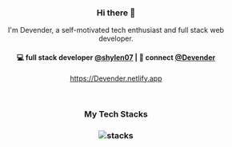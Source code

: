 <h3 align="center"> Hi there 👋</h3>

<p align="center">
I'm Devender, a self-motivated tech enthusiast and full stack web developer.
</p>

<h4 align="center">
💻 full stack developer <a href="https://github.com/shylen07">@shylen07</a> | 💬 connect <a href="https://www.linkedin.com/in/devender-singh-75976717b/">@Devender</a>
</h4>
<p  align="center">
<a href="https://Devender.netlify.app/">https://Devender.netlify.app</a>
</p>

<br/>
<h3 align="center">
My Tech Stacks
</h3>

<h3 align="center">
<img src="https://github.com/shylen07/assets/stack-hills.png" alt="stacks"/>
</h3>
